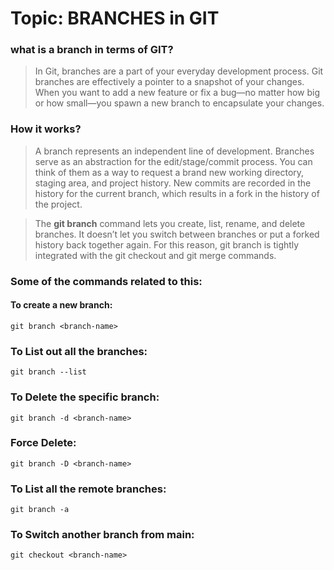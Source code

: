 # Topic: BRANCHES in GIT

### what is a branch in terms of GIT?
>In Git, branches are a part of your everyday development process. Git branches are effectively a pointer to a snapshot of your changes. When you want to add a new feature or fix a bug—no matter how big or how small—you spawn a new branch to encapsulate your changes.

### How it works?
>A branch represents an independent line of development. Branches serve as an abstraction for the edit/stage/commit process. You can think of them as a way to request a brand new working directory, staging area, and project history. New commits are recorded in the history for the current branch, which results in a fork in the history of the project.

>The **git branch** command lets you create, list, rename, and delete branches. It doesn’t let you switch between branches or put a forked history back together again. For this reason, git branch is tightly integrated with the git checkout and git merge commands.

### Some of the commands related to this:
#### To create a new branch:
```
git branch <branch-name>
```
### To List out all the branches:
```
git branch --list
```
### To Delete the specific branch:
```
git branch -d <branch-name>
```
### Force Delete:
```
git branch -D <branch-name>
```
### To List all the remote branches:
```
git branch -a
```
### To Switch another branch from main:
```
git checkout <branch-name>
```

